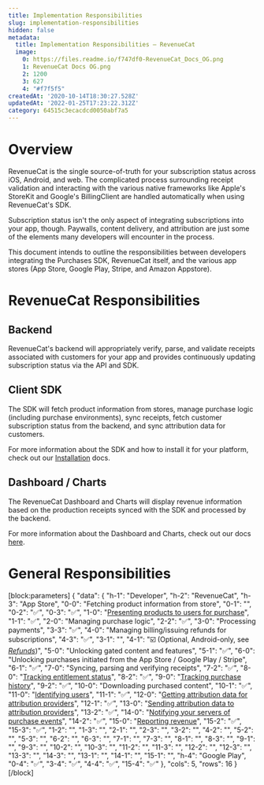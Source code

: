 ```yaml
---
title: Implementation Responsibilities
slug: implementation-responsibilities
hidden: false
metadata:
  title: Implementation Responsibilities – RevenueCat
  image:
    0: https://files.readme.io/f747df0-RevenueCat_Docs_OG.png
    1: RevenueCat Docs OG.png
    2: 1200
    3: 627
    4: "#f7f5f5"
createdAt: '2020-10-14T18:30:27.528Z'
updatedAt: '2022-01-25T17:23:22.312Z'
category: 64515c3ecacdcd0050abf7a5
---
```

# Overview
RevenueCat is the single source-of-truth for your subscription status across iOS, Android, and web. The complicated process surrounding receipt validation and interacting with the various native frameworks like Apple's StoreKit and Google's BillingClient are handled automatically when using RevenueCat's SDK.

Subscription status isn't the only aspect of integrating subscriptions into your app, though. Paywalls, content delivery, and attribution are just some of the elements many developers will encounter in the process.

This document intends to outline the responsibilities between developers integrating the Purchases SDK, RevenueCat itself, and the various app stores (App Store, Google Play, Stripe, and Amazon Appstore).

# RevenueCat Responsibilities

## Backend

RevenueCat's backend will appropriately verify, parse, and validate receipts associated with customers for your app and provides continuously updating subscription status via the API and SDK.

## Client SDK

The SDK will fetch product information from stores, manage purchase logic (including purchase environments), sync receipts, fetch customer subscription status from the backend, and sync attribution data for customers.

For more information about the SDK and how to install it for your platform, check out our [Installation](https://docs.revenuecat.com/docs/installation) docs.

## Dashboard / Charts

The RevenueCat Dashboard and Charts will display revenue information based on the production receipts synced with the SDK and processed by the backend.

For more information about the Dashboard and Charts, check out our docs [here](https://docs.revenuecat.com/docs/overview).

# General Responsibilities
[block:parameters]
{
  "data": {
    "h-1": "Developer",
    "h-2": "RevenueCat",
    "h-3": "App Store",
    "0-0": "Fetching product information from store",
    "0-1": "",
    "0-2": "✅",
    "0-3": "✅",
    "1-0": "[Presenting products to users for purchase](https://docs.revenuecat.com/docs/displaying-products)",
    "1-1": "✅",
    "2-0": "Managing purchase logic",
    "2-2": "✅",
    "3-0": "Processing payments",
    "3-3": "✅",
    "4-0": "Managing billing/issuing refunds for subscriptions",
    "4-3": "✅",
    "3-1": "",
    "4-1": "☑️ (Optional, Android-only, see *[Refunds](https://docs.revenuecat.com/docs/customer-history#refunding-subscriptions)*)",
    "5-0": "Unlocking gated content and features",
    "5-1": "✅",
    "6-0": "Unlocking purchases initiated from the App Store / Google Play / Stripe",
    "6-1": "✅",
    "7-0": "Syncing, parsing and verifying receipts",
    "7-2": "✅",
    "8-0": "[Tracking entitlement status](https://docs.revenuecat.com/docs/purchaserinfo)",
    "8-2": "✅",
    "9-0": "[Tracking purchase history](https://docs.revenuecat.com/docs/customer-history)",
    "9-2": "✅",
    "10-0": "Downloading purchased content",
    "10-1": "✅",
    "11-0": "[Identifying users](https://docs.revenuecat.com/docs/user-ids)",
    "11-1": "✅",
    "12-0": "[Getting attribution data for attribution providers](doc:attribution)",
    "12-1": "✅",
    "13-0": "[Sending attribution data to attribution providers](doc:attribution)",
    "13-2": "✅",
    "14-0": "[Notifying your servers of purchase events](https://docs.revenuecat.com/docs/webhooks)",
    "14-2": "✅",
    "15-0": "[Reporting revenue](https://docs.revenuecat.com/docs/charts)",
    "15-2": "✅",
    "15-3": "✅",
    "1-2": "",
    "1-3": "",
    "2-1": "",
    "2-3": "",
    "3-2": "",
    "4-2": "",
    "5-2": "",
    "5-3": "",
    "6-2": "",
    "6-3": "",
    "7-1": "",
    "7-3": "",
    "8-1": "",
    "8-3": "",
    "9-1": "",
    "9-3": "",
    "10-2": "",
    "10-3": "",
    "11-2": "",
    "11-3": "",
    "12-2": "",
    "12-3": "",
    "13-3": "",
    "14-3": "",
    "13-1": "",
    "14-1": "",
    "15-1": "",
    "h-4": "Google Play",
    "0-4": "✅",
    "3-4": "✅",
    "4-4": "✅",
    "15-4": "✅"
  },
  "cols": 5,
  "rows": 16
}
[/block]